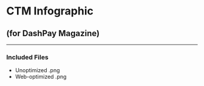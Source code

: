 # CTM Infographic
## (for DashPay Magazine)
***
### Included Files
-  Unoptimized .png
-  Web-optimized .png
